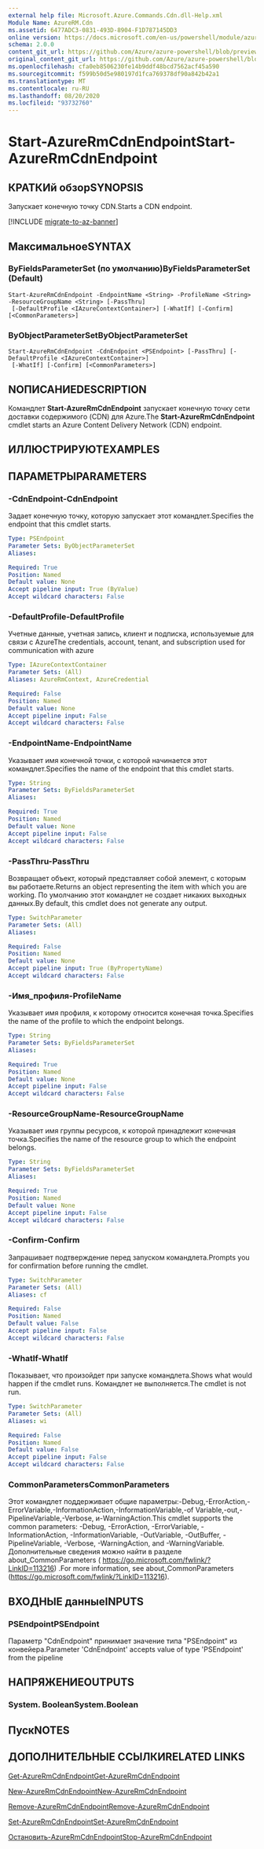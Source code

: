 ```yaml
---
external help file: Microsoft.Azure.Commands.Cdn.dll-Help.xml
Module Name: AzureRM.Cdn
ms.assetid: 6477ADC3-0831-493D-8904-F1D787145DD3
online version: https://docs.microsoft.com/en-us/powershell/module/azurerm.cdn/start-azurermcdnendpoint
schema: 2.0.0
content_git_url: https://github.com/Azure/azure-powershell/blob/preview/src/ResourceManager/Cdn/Commands.Cdn/help/Start-AzureRmCdnEndpoint.md
original_content_git_url: https://github.com/Azure/azure-powershell/blob/preview/src/ResourceManager/Cdn/Commands.Cdn/help/Start-AzureRmCdnEndpoint.md
ms.openlocfilehash: cfa0eb8506230fe14b9ddf48bcd7562acf45a590
ms.sourcegitcommit: f599b50d5e980197d1fca769378df90a842b42a1
ms.translationtype: MT
ms.contentlocale: ru-RU
ms.lasthandoff: 08/20/2020
ms.locfileid: "93732760"
---
```

# <span data-ttu-id="a9d6e-101">Start-AzureRmCdnEndpoint</span><span class="sxs-lookup"><span data-stu-id="a9d6e-101">Start-AzureRmCdnEndpoint</span></span>

## <span data-ttu-id="a9d6e-102">КРАТКИй обзор</span><span class="sxs-lookup"><span data-stu-id="a9d6e-102">SYNOPSIS</span></span>
<span data-ttu-id="a9d6e-103">Запускает конечную точку CDN.</span><span class="sxs-lookup"><span data-stu-id="a9d6e-103">Starts a CDN endpoint.</span></span>

[!INCLUDE [migrate-to-az-banner](../../includes/migrate-to-az-banner.md)]

## <span data-ttu-id="a9d6e-104">Максимальное</span><span class="sxs-lookup"><span data-stu-id="a9d6e-104">SYNTAX</span></span>

### <span data-ttu-id="a9d6e-105">ByFieldsParameterSet (по умолчанию)</span><span class="sxs-lookup"><span data-stu-id="a9d6e-105">ByFieldsParameterSet (Default)</span></span>
```
Start-AzureRmCdnEndpoint -EndpointName <String> -ProfileName <String> -ResourceGroupName <String> [-PassThru]
 [-DefaultProfile <IAzureContextContainer>] [-WhatIf] [-Confirm] [<CommonParameters>]
```

### <span data-ttu-id="a9d6e-106">ByObjectParameterSet</span><span class="sxs-lookup"><span data-stu-id="a9d6e-106">ByObjectParameterSet</span></span>
```
Start-AzureRmCdnEndpoint -CdnEndpoint <PSEndpoint> [-PassThru] [-DefaultProfile <IAzureContextContainer>]
 [-WhatIf] [-Confirm] [<CommonParameters>]
```

## <span data-ttu-id="a9d6e-107">NОПИСАНИЕ</span><span class="sxs-lookup"><span data-stu-id="a9d6e-107">DESCRIPTION</span></span>
<span data-ttu-id="a9d6e-108">Командлет **Start-AzureRmCdnEndpoint** запускает конечную точку сети доставки содержимого (CDN) для Azure.</span><span class="sxs-lookup"><span data-stu-id="a9d6e-108">The **Start-AzureRmCdnEndpoint** cmdlet starts an Azure Content Delivery Network (CDN) endpoint.</span></span>

## <span data-ttu-id="a9d6e-109">ИЛЛЮСТРИРУЮТ</span><span class="sxs-lookup"><span data-stu-id="a9d6e-109">EXAMPLES</span></span>

## <span data-ttu-id="a9d6e-110">ПАРАМЕТРЫ</span><span class="sxs-lookup"><span data-stu-id="a9d6e-110">PARAMETERS</span></span>

### <span data-ttu-id="a9d6e-111">-CdnEndpoint</span><span class="sxs-lookup"><span data-stu-id="a9d6e-111">-CdnEndpoint</span></span>
<span data-ttu-id="a9d6e-112">Задает конечную точку, которую запускает этот командлет.</span><span class="sxs-lookup"><span data-stu-id="a9d6e-112">Specifies the endpoint that this cmdlet starts.</span></span>

```yaml
Type: PSEndpoint
Parameter Sets: ByObjectParameterSet
Aliases: 

Required: True
Position: Named
Default value: None
Accept pipeline input: True (ByValue)
Accept wildcard characters: False
```

### <span data-ttu-id="a9d6e-113">-DefaultProfile</span><span class="sxs-lookup"><span data-stu-id="a9d6e-113">-DefaultProfile</span></span>
<span data-ttu-id="a9d6e-114">Учетные данные, учетная запись, клиент и подписка, используемые для связи с Azure</span><span class="sxs-lookup"><span data-stu-id="a9d6e-114">The credentials, account, tenant, and subscription used for communication with azure</span></span>

```yaml
Type: IAzureContextContainer
Parameter Sets: (All)
Aliases: AzureRmContext, AzureCredential

Required: False
Position: Named
Default value: None
Accept pipeline input: False
Accept wildcard characters: False
```

### <span data-ttu-id="a9d6e-115">-EndpointName</span><span class="sxs-lookup"><span data-stu-id="a9d6e-115">-EndpointName</span></span>
<span data-ttu-id="a9d6e-116">Указывает имя конечной точки, с которой начинается этот командлет.</span><span class="sxs-lookup"><span data-stu-id="a9d6e-116">Specifies the name of the endpoint that this cmdlet starts.</span></span>

```yaml
Type: String
Parameter Sets: ByFieldsParameterSet
Aliases: 

Required: True
Position: Named
Default value: None
Accept pipeline input: False
Accept wildcard characters: False
```

### <span data-ttu-id="a9d6e-117">-PassThru</span><span class="sxs-lookup"><span data-stu-id="a9d6e-117">-PassThru</span></span>
<span data-ttu-id="a9d6e-118">Возвращает объект, который представляет собой элемент, с которым вы работаете.</span><span class="sxs-lookup"><span data-stu-id="a9d6e-118">Returns an object representing the item with which you are working.</span></span>
<span data-ttu-id="a9d6e-119">По умолчанию этот командлет не создает никаких выходных данных.</span><span class="sxs-lookup"><span data-stu-id="a9d6e-119">By default, this cmdlet does not generate any output.</span></span>

```yaml
Type: SwitchParameter
Parameter Sets: (All)
Aliases: 

Required: False
Position: Named
Default value: None
Accept pipeline input: True (ByPropertyName)
Accept wildcard characters: False
```

### <span data-ttu-id="a9d6e-120">-Имя_профиля</span><span class="sxs-lookup"><span data-stu-id="a9d6e-120">-ProfileName</span></span>
<span data-ttu-id="a9d6e-121">Указывает имя профиля, к которому относится конечная точка.</span><span class="sxs-lookup"><span data-stu-id="a9d6e-121">Specifies the name of the profile to which the endpoint belongs.</span></span>

```yaml
Type: String
Parameter Sets: ByFieldsParameterSet
Aliases: 

Required: True
Position: Named
Default value: None
Accept pipeline input: False
Accept wildcard characters: False
```

### <span data-ttu-id="a9d6e-122">-ResourceGroupName</span><span class="sxs-lookup"><span data-stu-id="a9d6e-122">-ResourceGroupName</span></span>
<span data-ttu-id="a9d6e-123">Указывает имя группы ресурсов, к которой принадлежит конечная точка.</span><span class="sxs-lookup"><span data-stu-id="a9d6e-123">Specifies the name of the resource group to which the endpoint belongs.</span></span>

```yaml
Type: String
Parameter Sets: ByFieldsParameterSet
Aliases: 

Required: True
Position: Named
Default value: None
Accept pipeline input: False
Accept wildcard characters: False
```

### <span data-ttu-id="a9d6e-124">-Confirm</span><span class="sxs-lookup"><span data-stu-id="a9d6e-124">-Confirm</span></span>
<span data-ttu-id="a9d6e-125">Запрашивает подтверждение перед запуском командлета.</span><span class="sxs-lookup"><span data-stu-id="a9d6e-125">Prompts you for confirmation before running the cmdlet.</span></span>

```yaml
Type: SwitchParameter
Parameter Sets: (All)
Aliases: cf

Required: False
Position: Named
Default value: False
Accept pipeline input: False
Accept wildcard characters: False
```

### <span data-ttu-id="a9d6e-126">-WhatIf</span><span class="sxs-lookup"><span data-stu-id="a9d6e-126">-WhatIf</span></span>
<span data-ttu-id="a9d6e-127">Показывает, что произойдет при запуске командлета.</span><span class="sxs-lookup"><span data-stu-id="a9d6e-127">Shows what would happen if the cmdlet runs.</span></span>
<span data-ttu-id="a9d6e-128">Командлет не выполняется.</span><span class="sxs-lookup"><span data-stu-id="a9d6e-128">The cmdlet is not run.</span></span>

```yaml
Type: SwitchParameter
Parameter Sets: (All)
Aliases: wi

Required: False
Position: Named
Default value: False
Accept pipeline input: False
Accept wildcard characters: False
```

### <span data-ttu-id="a9d6e-129">CommonParameters</span><span class="sxs-lookup"><span data-stu-id="a9d6e-129">CommonParameters</span></span>
<span data-ttu-id="a9d6e-130">Этот командлет поддерживает общие параметры:-Debug,-ErrorAction,-ErrorVariable,-InformationAction,-InformationVariable,-of Variable,-out,-PipelineVariable,-Verbose, и-WarningAction.</span><span class="sxs-lookup"><span data-stu-id="a9d6e-130">This cmdlet supports the common parameters: -Debug, -ErrorAction, -ErrorVariable, -InformationAction, -InformationVariable, -OutVariable, -OutBuffer, -PipelineVariable, -Verbose, -WarningAction, and -WarningVariable.</span></span> <span data-ttu-id="a9d6e-131">Дополнительные сведения можно найти в разделе about_CommonParameters ( https://go.microsoft.com/fwlink/?LinkID=113216) .</span><span class="sxs-lookup"><span data-stu-id="a9d6e-131">For more information, see about_CommonParameters (https://go.microsoft.com/fwlink/?LinkID=113216).</span></span>

## <span data-ttu-id="a9d6e-132">ВХОДНЫЕ данные</span><span class="sxs-lookup"><span data-stu-id="a9d6e-132">INPUTS</span></span>

### <span data-ttu-id="a9d6e-133">PSEndpoint</span><span class="sxs-lookup"><span data-stu-id="a9d6e-133">PSEndpoint</span></span>
<span data-ttu-id="a9d6e-134">Параметр "CdnEndpoint" принимает значение типа "PSEndpoint" из конвейера.</span><span class="sxs-lookup"><span data-stu-id="a9d6e-134">Parameter 'CdnEndpoint' accepts value of type 'PSEndpoint' from the pipeline</span></span>

## <span data-ttu-id="a9d6e-135">НАПРЯЖЕНИЕ</span><span class="sxs-lookup"><span data-stu-id="a9d6e-135">OUTPUTS</span></span>

### <span data-ttu-id="a9d6e-136">System. Boolean</span><span class="sxs-lookup"><span data-stu-id="a9d6e-136">System.Boolean</span></span>

## <span data-ttu-id="a9d6e-137">Пуск</span><span class="sxs-lookup"><span data-stu-id="a9d6e-137">NOTES</span></span>

## <span data-ttu-id="a9d6e-138">ДОПОЛНИТЕЛЬНЫЕ ССЫЛКИ</span><span class="sxs-lookup"><span data-stu-id="a9d6e-138">RELATED LINKS</span></span>

[<span data-ttu-id="a9d6e-139">Get-AzureRmCdnEndpoint</span><span class="sxs-lookup"><span data-stu-id="a9d6e-139">Get-AzureRmCdnEndpoint</span></span>](./Get-AzureRmCdnEndpoint.md)

[<span data-ttu-id="a9d6e-140">New-AzureRmCdnEndpoint</span><span class="sxs-lookup"><span data-stu-id="a9d6e-140">New-AzureRmCdnEndpoint</span></span>](./New-AzureRmCdnEndpoint.md)

[<span data-ttu-id="a9d6e-141">Remove-AzureRmCdnEndpoint</span><span class="sxs-lookup"><span data-stu-id="a9d6e-141">Remove-AzureRmCdnEndpoint</span></span>](./Remove-AzureRmCdnEndpoint.md)

[<span data-ttu-id="a9d6e-142">Set-AzureRmCdnEndpoint</span><span class="sxs-lookup"><span data-stu-id="a9d6e-142">Set-AzureRmCdnEndpoint</span></span>](./Set-AzureRmCdnEndpoint.md)

[<span data-ttu-id="a9d6e-143">Остановить-AzureRmCdnEndpoint</span><span class="sxs-lookup"><span data-stu-id="a9d6e-143">Stop-AzureRmCdnEndpoint</span></span>](./Stop-AzureRmCdnEndpoint.md)


